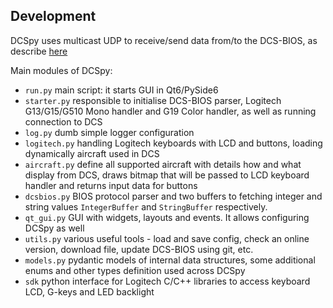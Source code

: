 ## Development
DCSpy uses multicast UDP to receive/send data from/to the DCS-BIOS, as describe [here](https://github.com/DCS-Skunkworks/dcs-bios/blob/master/Scripts/DCS-BIOS/doc/developerguide.adoc)

Main modules of DCSpy:

* `run.py` main script: it starts GUI in Qt6/PySide6  
* `starter.py` responsible to initialise DCS-BIOS parser, Logitech G13/G15/G510 Mono handler and G19 Color handler, as well as running connection to DCS  
* `log.py` dumb simple logger configuration  
* `logitech.py` handling Logitech keyboards with LCD and buttons, loading dynamically aircraft used in DCS  
* `aircraft.py` define all supported aircraft with details how and what display from DCS, draws bitmap that will be passed to LCD keyboard handler and returns input data for buttons  
* `dcsbios.py` BIOS protocol parser and two buffers to fetching integer and string values `IntegerBuffer` and `StringBuffer` respectively.  
* `qt_gui.py` GUI with widgets, layouts and events. It allows configuring DCSpy as well  
* `utils.py` various useful tools - load and save config, check an online version, download file, update DCS-BIOS using git, etc.  
* `models.py` pydantic models of internal data structures, some additional enums and other types definition used across DCSpy  
* `sdk` python interface for Logitech C/C++ libraries to access keyboard LCD, G-keys and LED backlight  
